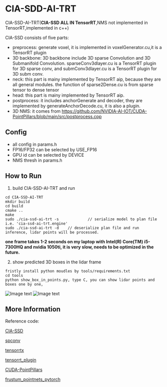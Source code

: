 # CIA-SDD-AI-TRT

CIA-SSD-AI-TRT(**CIA-SSD ALL IN TensorRT**,NMS not implemented in TensorRT,implemented in c++) 

CIA-SSD consists of five parts:
- preprocess: generate voxel, it is implemented in voxelGenerator.cu,it is a TensorRT plugin
- 3D backbone: 3D backbone include 3D sparse Convolution and 3D Submanifold Convolution. sparseConv3dlayer.cu is a TensorRT plugin for 3D sparse conv, and submConv3dlayer.cu is a TensorRT plugin for 3D subm conv.
- neck: this part is mainy implemented by TensorRT aip, because they are all general modules. the function of sparse2Dense.cu is  from sparse tensor to dense tensor
- head: this part is mainy implemented by TensorRT aip.
- postprocess: it includes anchorGenerate and decoder, they are implemented by generateAnchorDecode.cu, it is also a plugin.
- 3D NMS: it comes from  https://github.com/NVIDIA-AI-IOT/CUDA-PointPillars/blob/main/src/postprocess.cpp

## Config

- all config in params.h
- FP16/FP32 can be selected by USE_FP16
- GPU id can be selected by DEVICE
- NMS thresh in params.h

## How to Run

1. build CIA-SSD-AI-TRT and run

```
cd CIA-SSD-AI-TRT
mkdir build
cd build
cmake ..
make
sudo ./cia-ssd-ai-trt -s             // serialize model to plan file i.e. 'cia-ssd-ai-trt.engine'
sudo ./cia-ssd-ai-trt -d    // deserialize plan file and run inference, lidar points will be processed.

```
**one frame takes 1-2 seconds on my laptop with Intel(R) Core(TM) i5-7300HQ and nvidia 1050ti, it is very slow, needs to be optimized in  the future.**

2. show predicted 3D boxes in the lidar frame 

```
fristly install python moudles by tools/requirements.txt
cd tools
python show_box_in_points.py, type C, you can show lidar points and boxes one by one,

```
![Image text](https://raw.githubusercontent.com/jingyue202205/CIA-SSD-AI-TRT/master/pics/000010.png)
![Image text](https://raw.githubusercontent.com/jingyue202205/CIA-SSD-AI-TRT/master/pics/snapshot.png)



## More Information

Reference code:

[CIA-SSD](https://github.com/Vegeta2020/CIA-SSD)  

[spconv](https://github.com/poodarchu/spconv)

[tensorrtx](https://github.com/wang-xinyu/tensorrtx) 

[tensorrt_plugin](https://github.com/NVIDIA/TensorRT/tree/main/plugin)

[CUDA-PointPillars](https://github.com/NVIDIA-AI-IOT/CUDA-PointPillars)

[frustum_pointnets_pytorch](https://github.com/simon3dv/frustum_pointnets_pytorch)





